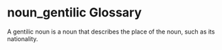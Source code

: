 # noun_gentilic Glossary
A gentilic noun is a noun that describes the place of the noun, such as its nationality.